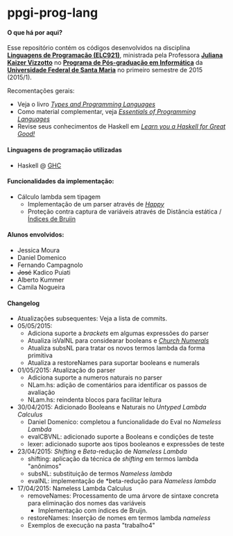 # ppgi-prog-lang

#### O que há por aqui?
Esse repositório contém os códigos desenvolvidos na disciplina [**Linguagens de Programação (ELC921)**](http://www-usr.inf.ufsm.br/~juvizzotto/prog-lang/), ministrada pela Professora [**Juliana Kaizer Vizzotto**](http://www-usr.inf.ufsm.br/~juvizzotto/) no [**Programa de Pós-graduação em Informática**](http://w3.ufsm.br/ppgi/) da [**Universidade Federal de Santa Maria**](http://www.ufsm.br) no primeiro semestre de 2015 (2015/1).

Recomentações gerais:
- Veja o livro [*Types and Programming Languages*](https://www.cis.upenn.edu/~bcpierce/tapl/)
- Como material complementar, veja [*Essentials of Programming Languages*](https://mitpress.mit.edu/books/essentials-programming-languages)
- Revise seus conhecimentos de Haskell em [*Learn you a Haskell for Great Good!*](http://learnyouahaskell.com/chapters)

#### Linguagens de programação utilizadas
- Haskell @ [GHC](https://www.haskell.org/ghc/)

#### Funcionalidades da implementação:
- Cálculo lambda sem tipagem
   - Implementação de um parser através de [*Happy*](https://www.haskell.org/happy/)
   - Proteção contra captura de variáveis através de Distância estática / [Índices de Bruijn](http://en.wikipedia.org/wiki/De_Bruijn_index)

#### Alunos envolvidos:
- Jessica Moura
- Daniel Domenico
- Fernando Campagnolo
- ~~José~~ Kadico Puiati
- Alberto Kummer
- Camila Nogueira


#### Changelog
- Atualizações subsequentes: Veja a lista de commits.
- 05/05/2015:
   - Adiciona suporte a *brackets* em algumas expressões do parser
   - Atualiza isValNL para considearar booleans e [*Church Numerals*](https://en.wikipedia.org/wiki/Church_encoding#Church_numerals)
   - Atualiza subsNL para tratar os novos termos lambda da forma primitiva
   - Atualiza a restoreNames para suportar booleans e numerals
- 01/05/2015: Atualização do parser
   - Adiciona suporte a numeros naturais no parser
   - NLam.hs: adição de comentários para identificar os passos de avaliação
   - NLam.hs: reindenta blocos para facilitar leitura
- 30/04/2015: Adicionado Booleans e Naturais no *Untyped Lambda Calculus*
   - Daniel Domenico: completou a funcionalidade do Eval no *Nameless Lambda*
   - evalCBVNL: adicionado suporte a Booleans e condições de teste
   - lexer: adicionado suporte aos tipos booleanos e expressões de teste
- 23/04/2015: *Shifting* e *Beta*-redução de *Nameless Lambda*
   - shifting: aplicação da técnica de *shifting* em termos lambda "anônimos"
   - subsNL: substituição de termos *Nameless lambda*
   - evalNL: implementação de *beta-redução para *Nameless lambda*
- 17/04/2015: Nameless Lambda Calculus
   - removeNames: Processamento de uma árvore de sintaxe concreta para eliminação dos nomes das variáveis
      - Implementação com índices de Bruijn.
   - restoreNames: Inserção de nomes em termos lambda *nameless*
   - Exemplos de execução na pasta "trabalho4"
